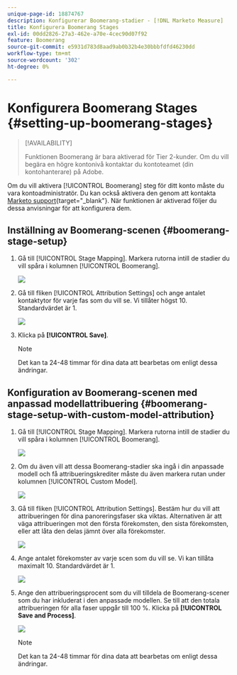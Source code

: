 ```yaml
---
unique-page-id: 18874767
description: Konfigurerar Boomerang-stadier - [!DNL Marketo Measure]
title: Konfigurera Boomerang Stages
exl-id: 00dd2826-27a3-462e-a70e-4cec90d07f92
feature: Boomerang
source-git-commit: e5931d783d8aad9ab0b32b4e30bbbfdfd46230dd
workflow-type: tm+mt
source-wordcount: '302'
ht-degree: 0%

---
```


# Konfigurera Boomerang Stages {#setting-up-boomerang-stages}

>[!AVAILABILITY]
>
>Funktionen Boomerang är bara aktiverad för Tier 2-kunder. Om du vill begära en högre kontonivå kontaktar du kontoteamet (din kontohanterare) på Adobe.

Om du vill aktivera [!UICONTROL Boomerang] steg för ditt konto måste du vara kontoadministratör. Du kan också aktivera den genom att kontakta [Marketo support](https://nation.marketo.com/t5/support/ct-p/Support){target="_blank"}. När funktionen är aktiverad följer du dessa anvisningar för att konfigurera dem.

## Inställning av Boomerang-scenen {#boomerang-stage-setup}

1. Gå till [!UICONTROL Stage Mapping]. Markera rutorna intill de stadier du vill spåra i kolumnen [!UICONTROL Boomerang].

   ![](assets/1-2.png)

1. Gå till fliken [!UICONTROL Attribution Settings] och ange antalet kontaktytor för varje fas som du vill se. Vi tillåter högst 10. Standardvärdet är 1.

   ![](assets/2-2.png)

1. Klicka på **[!UICONTROL Save]**.

   >[!NOTE]
   >
   >Det kan ta 24-48 timmar för dina data att bearbetas om enligt dessa ändringar.

## Konfiguration av Boomerang-scenen med anpassad modellattribuering {#boomerang-stage-setup-with-custom-model-attribution}

1. Gå till [!UICONTROL Stage Mapping]. Markera rutorna intill de stadier du vill spåra i kolumnen [!UICONTROL Boomerang].

   ![](assets/3-1.png)

1. Om du även vill att dessa Boomerang-stadier ska ingå i din anpassade modell och få attribueringskrediter måste du även markera rutan under kolumnen [!UICONTROL Custom Model].

   ![](assets/4-1.png)

1. Gå till fliken [!UICONTROL Attribution Settings]. Bestäm hur du vill att attribueringen för dina panoreringsfaser ska viktas. Alternativen är att väga attribueringen mot den första förekomsten, den sista förekomsten, eller att låta den delas jämnt över alla förekomster.

   ![](assets/5-1.png)

1. Ange antalet förekomster av varje scen som du vill se. Vi kan tillåta maximalt 10. Standardvärdet är 1.

   ![](assets/6-1.png)

1. Ange den attribueringsprocent som du vill tilldela de Boomerang-scener som du har inkluderat i den anpassade modellen. Se till att den totala attribueringen för alla faser uppgår till 100 %. Klicka på **[!UICONTROL Save and Process]**.

   ![](assets/7-1.png)

   >[!NOTE]
   >
   >Det kan ta 24-48 timmar för dina data att bearbetas om enligt dessa ändringar.
